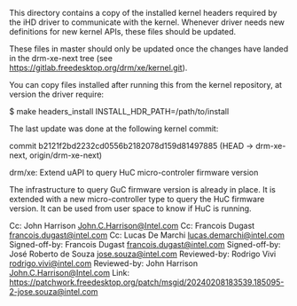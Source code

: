 This directory contains a copy of the installed kernel headers
required by the iHD driver to communicate with the kernel.
Whenever driver needs new definitions for new kernel
APIs, these files should be updated.

These files in master should only be updated once the changes have landed
in the drm-xe-next tree (see https://gitlab.freedesktop.org/drm/xe/kernel.git).

You can copy files installed after running this from the kernel
repository, at version the driver require:

$ make headers_install INSTALL_HDR_PATH=/path/to/install

The last update was done at the following kernel commit:

commit b2121f2bd2232cd0556b2182078d159d81497885 (HEAD -> drm-xe-next, origin/drm-xe-next)

drm/xe: Extend uAPI to query HuC micro-controler firmware version

The infrastructure to query GuC firmware version is already in place. It
is extended with a new micro-controller type to query the HuC firmware
version. It can be used from user space to know if HuC is running.

Cc: John Harrison <John.C.Harrison@Intel.com>
Cc: Francois Dugast <francois.dugast@intel.com>
Cc: Lucas De Marchi <lucas.demarchi@intel.com>
Signed-off-by: Francois Dugast <francois.dugast@intel.com>
Signed-off-by: José Roberto de Souza <jose.souza@intel.com>
Reviewed-by: Rodrigo Vivi <rodrigo.vivi@intel.com>
Reviewed-by: John Harrison <John.C.Harrison@Intel.com>
Link: https://patchwork.freedesktop.org/patch/msgid/20240208183539.185095-2-jose.souza@intel.com
